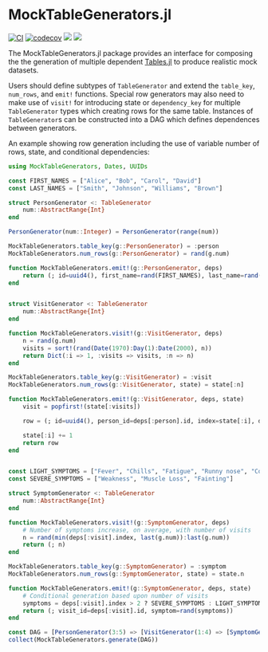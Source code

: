 # MockTableGenerators.jl

[![CI](https://github.com/beacon-biosignals/MockTableGenerators.jl/actions/workflows/ci.yml/badge.svg)](https://github.com/beacon-biosignals/MockTableGenerators.jl/actions/workflows/ci.yml)
[![codecov](https://codecov.io/gh/beacon-biosignals/MockTableGenerators.jl/branch/main/graph/badge.svg?token=sl0ZTIrtyW)](https://codecov.io/gh/beacon-biosignals/MockTableGenerators.jl)
[![](https://img.shields.io/badge/docs-stable-blue.svg)](https://beacon-biosignals.github.io/MockTableGenerators.jl/stable)
[![](https://img.shields.io/badge/docs-dev-blue.svg)](https://beacon-biosignals.github.io/MockTableGenerators.jl/dev)

The MockTableGenerators.jl package provides an interface for composing the the generation of multiple dependent [Tables.jl](https://github.com/JuliaData/Tables.jl) to produce realistic mock datasets.

Users should define subtypes of `TableGenerator` and extend the `table_key`, `num_rows`, and `emit!` functions. Special row generators may also need to make use of `visit!` for introducing state or `dependency_key` for multiple `TableGenerator` types which creating rows for the same table. Instances of `TableGenerator`s can be constructed into a DAG which defines dependences between generators.

An example showing row generation including the use of variable number of rows, state, and conditional dependencies:

```julia
using MockTableGenerators, Dates, UUIDs

const FIRST_NAMES = ["Alice", "Bob", "Carol", "David"]
const LAST_NAMES = ["Smith", "Johnson", "Williams", "Brown"]

struct PersonGenerator <: TableGenerator
    num::AbstractRange{Int}
end

PersonGenerator(num::Integer) = PersonGenerator(range(num))

MockTableGenerators.table_key(g::PersonGenerator) = :person
MockTableGenerators.num_rows(g::PersonGenerator) = rand(g.num)

function MockTableGenerators.emit!(g::PersonGenerator, deps)
    return (; id=uuid4(), first_name=rand(FIRST_NAMES), last_name=rand(LAST_NAMES))
end


struct VisitGenerator <: TableGenerator
    num::AbstractRange{Int}
end

function MockTableGenerators.visit!(g::VisitGenerator, deps)
    n = rand(g.num)
    visits = sort!(rand(Date(1970):Day(1):Date(2000), n))
    return Dict(:i => 1, :visits => visits, :n => n)
end

MockTableGenerators.table_key(g::VisitGenerator) = :visit
MockTableGenerators.num_rows(g::VisitGenerator, state) = state[:n]

function MockTableGenerators.emit!(g::VisitGenerator, deps, state)
    visit = popfirst!(state[:visits])

    row = (; id=uuid4(), person_id=deps[:person].id, index=state[:i], date=visit)

    state[:i] += 1
    return row
end


const LIGHT_SYMPTOMS = ["Fever", "Chills", "Fatigue", "Runny nose", "Cough"]
const SEVERE_SYMPTOMS = ["Weakness", "Muscle Loss", "Fainting"]

struct SymptomGenerator <: TableGenerator
    num::AbstractRange{Int}
end

function MockTableGenerators.visit!(g::SymptomGenerator, deps)
    # Number of symptoms increase, on average, with number of visits
    n = rand(min(deps[:visit].index, last(g.num)):last(g.num))
    return (; n)
end

MockTableGenerators.table_key(g::SymptomGenerator) = :symptom
MockTableGenerators.num_rows(g::SymptomGenerator, state) = state.n

function MockTableGenerators.emit!(g::SymptomGenerator, deps, state)
    # Conditional generation based upon number of visits
    symptoms = deps[:visit].index > 2 ? SEVERE_SYMPTOMS : LIGHT_SYMPTOMS
    return (; visit_id=deps[:visit].id, symptom=rand(symptoms))
end

const DAG = [PersonGenerator(3:5) => [VisitGenerator(1:4) => [SymptomGenerator(1:2)]]]
collect(MockTableGenerators.generate(DAG))
```
